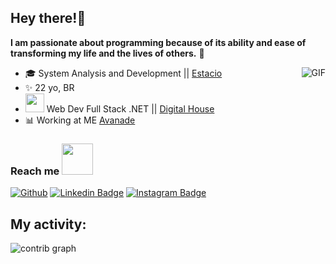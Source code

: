 ## Hey there!🖖

**I am passionate about programming because of its ability and ease of transforming my life and the lives of others.** 🧠



<img align="right" alt="GIF" src="https://media.giphy.com/media/13HgwGsXF0aiGY/giphy.gif" />

- 🎓 System Analysis and Development || [Estacio](https://estacio.br)
- :sparkles: 22 yo, BR
- <img src="https://media.giphy.com/media/WUlplcMpOCEmTGBtBW/giphy.gif" width="30"> Web Dev Full Stack .NET || [Digital House](https://www.digitalhouse.com/br)
- 📊  Working at ME [Avanade](https://www.me.com.br) 


### Reach me <img src="https://media.giphy.com/media/VgCDAzcKvsR6OM0uWg/giphy.gif" width="50"> 
[![Github](https://img.shields.io/github/followers/beatrizfriso?label=Follow&style=social)](https://github.com/Luanv-dev)
[![Linkedin Badge](https://img.shields.io/badge/-LinkedIn-blue?style=flat-square&logo=Linkedin&logoColor=white&link=https://www.linkedin.com/in/beatriz-friso-3625a7234/)](https://www.linkedin.com/in/luan-victor-b84248221/)
[![Instagram Badge](https://img.shields.io/badge/-Instagram-c039a6?style=flat-square&labelColor=c039a6&logo=instagram&logoColor=white&link=https://instagram.com/beatrizfriso)]()

## My activity:
![contrib graph](./profile-3d-contrib/profile-gitblock.svg)
